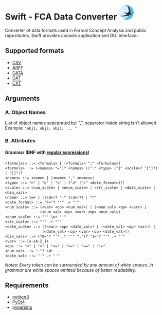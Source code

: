 # **Swift - FCA Data Converter** ![](swift_fca/resources/images/swift_icon.ico?raw=true "Swift FCA")

Converter of data formats used in Formal Concept Analysis and public repositories. Swift provides console application and GUI interface.  

## Supported formats
* [CSV](https://en.wikipedia.org/wiki/Comma-separated_values) 
* [ARFF](http://weka.wikispaces.com/ARFF+%28book+version%29)
* [DATA](http://www.cs.washington.edu/dm/vfml/appendixes/c45.htm)
* [DAT](http://fcalgs.sourceforge.net/format.html)
* [CXT](http://www.upriss.org.uk/fca/fcafileformats.html#Burmeister)

## Arguments

### A. Object Names
List of object names sepeprated by: ",", separator inside string isn't allowed.  
Example: `"obj1, obj2, obj3, ... "`  

### B. Attributes  

#### Grammar (BNF with [regular expressions](https://docs.python.org/2/library/re.html))

```
<formulas> ::= <formula> | (<formula> ";" <formulas>)
<formula> ::= (<names> "=")? <names> ((":" <type> ("[" <scale>? "]")?) | "[]")?
<names> ::= <name> | (<name> "," <names>)
<type> ::= "n" | "e" | "s" | ("d" ("/" <date_format>)?)
<scale> ::= <num_scale> | <enum_scale> | <str_scale> | <date_scale> | <bin_vals>
<name> ::= \w+ | ((\d+)? "-" (\d+)?) | "*"
<date_format> ::= "F="? "'" .+ "'"
<num_scale> ::= (<var> <op> <num_val>) | (<num_val> <op> <var>) |
                (<num_val> <op> <var> <op> <num_val>)
<enum_scale> ::= "'" \w+ "'"
<str_scale> ::= "'" .+ "'"
<date_scale> ::= ((<var> <op> <date_val>) | (<date_val> <op> <var>) |
                 (<date_val> <op> <var> <op> <date_val>))
<bin_vals> ::= ("0="? "'" .* "'" ",")? "1="? "'" .+ "'"
<var> ::= [a-zA-Z_]+
<op> ::= "<" | ">" | "<=" | ">=" | "==" | "!="
<num_val> ::= "-"? \d+
<date_val> ::= "'" .+ "'"
```
*Notes: Every token can be surrounded by any amount of white spaces. In grammar are white spaces omitted because of better readability.*  
<!---
**Attributes**  
Attributes are compound of formulas separated by: ","  

**Formula**  
Formula has format: `new_name=old_name[arguments]` or `old_name[arguments]`  

`new_name` = name of new attribute which will be the result of a conversion. If this new name and `=` is ommited, name of scaled attribute will be old name.  
`old_name` = name of attribute, which will be use as template for new attribute  
`arguments` = list of arguments separated by "," which depends on attribute type or can be omitted (explanation below)  

Attribute Type is on a first position of `arguments`:

* s - String
* n - Numeric
* e - Enumeration 
* d - Date  

Valid syntax of formula is also: `new_attr=old_attr[]`, in this case result of scaling will be same value, it works (and make seance) only for binary values 0 and 1  

**String Attribute**  
`attributes = s, 'regular_expression'`   
`regular_expression`: must be surrounded by quotes. Supported syntax is described here: [python regex](https://docs.python.org/2/library/re.html)  
For Scaling is used `re.RegexObject.search` method.  
Description from [documentation](https://docs.python.org/2/library/re.html#re.RegexObject.search):  
Scan through string looking for a location where this regular expression produces a match, and return a corresponding MatchObject instance (Scaling return True). Return None if no position in the string matches the pattern (Scaling return False)  

**Numeric Attribute**  
`attributes = n, bool_expression`  
`bool_expression`: is compound of variable(any alphas name), number, and operators(`<`, `>`, `>=`, `<=`, `==`), allowed are following forms:

* variable operator number -> `var >= 50`
* number operator variable -> `66 == var`
* number operator variable operator number -> `10 < var < 100`

**Enumeration Attribute**  
`attributes = e, pattern`  
`pattern`: literal which exact match one of item in enumeration  

**Date Attribute**  
`attributes = d, bool_expr, 'date_format'`  
`bool_expr`: has same syntax as bool_expr in Numeric Attribute, but number is Unix Time Stamp  
`date_format`: must be surrounded by quotes. Supported syntax is described here: [python datetime](https://docs.python.org/2/library/datetime.html#module-datetime)
 
Example: 
```
"scaled_age=age[n, x<50], 
 scaled_sex=sex[e, woman], 
 scaled_height=height[n, 150<=x<=210],  
 scaled_same=same[],
 old_name[n, val>50], 
 scaled_address=address[s, '\w? street[0-9]+'],
 scaled_birthday=birthday[d, date > 1000, '%H:%M:%S %Z']"
```

### C. Others
e.g separator, classes,  ...
-->

## Requirements
* [python3](https://www.python.org/)
* [PyQt4](http://www.riverbankcomputing.co.uk/software/pyqt/intro)
* [pyparsing](https://pyparsing.wikispaces.com/)
